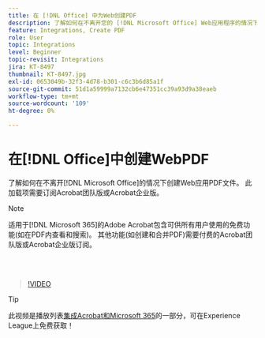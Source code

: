 ```yaml
---
title: 在 [!DNL Office] 中为Web创建PDF
description: 了解如何在不离开您的 [!DNL Microsoft Office] Web应用程序的情况下创建PDF文件
feature: Integrations, Create PDF
role: User
topic: Integrations
level: Beginner
topic-revisit: Integrations
jira: KT-8497
thumbnail: KT-8497.jpg
exl-id: 0653049b-32f3-4d78-b301-c6c3b6d85a1f
source-git-commit: 51d1a59999a7132cb6e47351cc39a93d9a38eaeb
workflow-type: tm+mt
source-wordcount: '109'
ht-degree: 0%

---
```


# 在[!DNL Office]中创建WebPDF

了解如何在不离开[!DNL Microsoft Office]的情况下创建Web应用PDF文件。 此加载项需要订阅Acrobat团队版或Acrobat企业版。

>[!NOTE]
>
>适用于[!DNL Microsoft 365]的Adobe Acrobat包含可供所有用户使用的免费功能(如在PDF内查看和搜索)。 其他功能(如创建和合并PDF)需要付费的Acrobat团队版或Acrobat企业版订阅。

<br> 

>[!VIDEO](https://video.tv.adobe.com/v/337482?quality=12&learn=on&hidetitle=true)

>[!TIP]
>
>此视频是播放列表[集成Acrobat和Microsoft 365](https://experienceleague.adobe.com/en/playlists/acrobat-integrate-microsoft-365)的一部分，可在Experience League上免费获取！
